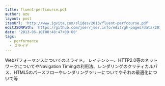 ```yaml
---
title: fluent-perfcourse.pdf
author: azu
layout: post
itemUrl: 'http://www.igvita.com/slides/2013/fluent-perfcourse.pdf'
editJSONPath: 'https://github.com/jser/jser.info/edit/gh-pages/data/2013/06/index.json'
date: '2013-06-10T00:48:47+00:00'
tags:
  - performance
  - スライド
---
```

Webパフォーマンスについてのスライド。
レイテンシー、HTTP2.0等のネットワークについてやNavigation Timingの利用法、レンダリングのクリティカルパス、HTML5のパースフローやレンダリングツリーについてやそれの最適化について等
